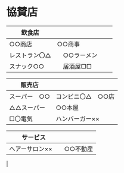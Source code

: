 # 協賛店<br>

|   飲食店    |      |
| ----    | ---- |
|  ○○商店 | ○○商事　　 |
|  レストラン〇△ |　○○ラーメン　　  |
| スナック○○  |　居酒屋□□　|

| 販売店 |    |
| ------ | ---- |
|  スーパー　○○  | コンビニ〇△　○○店   |
|   △△スーパー      |   ○○本屋    |
|  □〇電気| ハンバーガー×× |

| サービス   |      |
|   ------  | ---- |
|  ヘアーサロン××　| ○○不動産 |
| 

